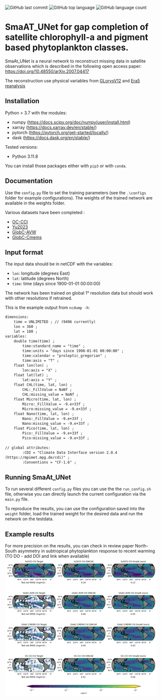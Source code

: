 ![GitHub last commit](https://img.shields.io/github/last-commit/Sma6500/Chl_global_completion) 
![GitHub top language](https://img.shields.io/github/languages/top/Sma6500/Chl_global_completion)
![GitHub language count](https://img.shields.io/github/languages/count/Sma6500/Chl_global_completion)


# SmaAT_UNet for gap completion of satellite chlorophyll-a and pigment based phytoplankton classes.


SmaAt_UNet is a neural network to
reconstruct missing data in satellite observations which is described in the following open access paper:
https://doi.org/10.48550/arXiv.2007.04417

The reconstruction use physical variables from [GLorysV12](https://data.marine.copernicus.eu/product/GLOBAL_MULTIYEAR_PHY_001_030/description) and [Era5 reanalysis](https://cds.climate.copernicus.eu/datasets/reanalysis-era5-single-levels?tab=overview)


## Installation

Python > 3.7 with the modules:
* numpy (https://docs.scipy.org/doc/numpy/user/install.html)
* xarray (https://docs.xarray.dev/en/stable/)
* pytorch (https://pytorch.org/get-started/locally/)
* dask (https://docs.dask.org/en/stable/)

Tested versions:

* Python 3.11.8


You can install those packages either with `pip3` or with `conda`.


## Documentation

Use the `config.py` file to set the training parameters (see the `.\configs` folder for example configurations).
The weights of the trained network are available in the weights folder.

Various datasets have been completed :
* [OC-CCI](https://climate.esa.int/en/projects/ocean-colour/)
* [Yu2023](https://www.frontiersin.org/journals/marine-science/articles/10.3389/fmars.2023.1051619/full)
* [GlobC-AVW](https://hermes.acri.fr/)
* [GlobC-Cmems](https://data.marine.copernicus.eu/product/OCEANCOLOUR_GLO_BGC_L4_MY_009_104/description)


## Input format

The input data should be in netCDF with the variables:
* `lon`: longitude (degrees East)
* `lat`: latitude (degrees North)
* `time`: time (days since 1900-01-01 00:00:00)

The network has been trained on global 1° resolution data but should work with other resolutions if retrained.

This is the example output from `ncdump -h`:

```
dimensions:
	time = UNLIMITED ; // (9496 currently)
	lon = 360 ;
	lat = 180 ;
variables:
	double time(time) ;
		time:standard_name = "time" ;
		time:units = "days since 1998-01-01 00:00:00" ;
		time:calendar = "proleptic_gregorian" ;
		time:axis = "T" ;
	float lon(lon) ;
		lon:axis = "X" ;
	float lat(lat) ;
		lat:axis = "Y" ;
	float CHL(time, lat, lon) ;
		CHL:_FillValue = NaNf ;
		CHL:missing_value = NaNf ;
	float Micro(time, lat, lon) ;
		Micro:_FillValue = -9.e+33f ;
		Micro:missing_value = -9.e+33f ;
	float Nano(time, lat, lon) ;
		Nano:_FillValue = -9.e+33f ;
		Nano:missing_value = -9.e+33f ;
	float Pico(time, lat, lon) ;
		Pico:_FillValue = -9.e+33f ;
		Pico:missing_value = -9.e+33f ;

// global attributes:
		:CDI = "Climate Data Interface version 2.0.4 (https://mpimet.mpg.de/cdi)" ;
		:Conventions = "CF-1.6" ;

```



## Running SmaAt_UNet

To run several different `config.py` files you can use the the `run_config.sh` file,
otherwise you can directly launch the current configuration via the `main.py` file.

To reproduce the results, you can use the configuration saved into the `weight` folder, load the trained weight for the desired data
and run the network on the testdata.



## Example results

For more precision on the results, you can check in review paper 
North-South asymmetry in subtropical phytoplankton response to recent warming 
(TO DO - add DOI and link when available)
![exemple test](./exemple_fig.png)
